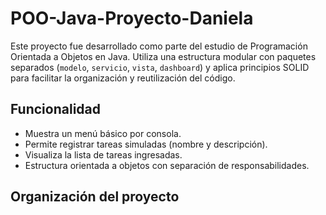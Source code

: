 
# POO-Java-Proyecto-Daniela

Este proyecto fue desarrollado como parte del estudio de Programación Orientada a Objetos en Java. Utiliza una estructura modular con paquetes separados (`modelo`, `servicio`, `vista`, `dashboard`) y aplica principios SOLID para facilitar la organización y reutilización del código.

## Funcionalidad

- Muestra un menú básico por consola.
- Permite registrar tareas simuladas (nombre y descripción).
- Visualiza la lista de tareas ingresadas.
- Estructura orientada a objetos con separación de responsabilidades.

## Organización del proyecto